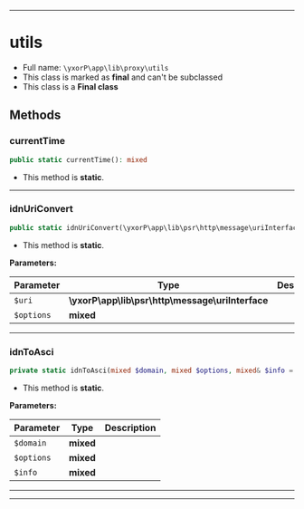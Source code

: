 ***

# utils

* Full name: `\yxorP\app\lib\proxy\utils`
* This class is marked as **final** and can't be subclassed
* This class is a **Final class**

## Methods

### currentTime

```php
public static currentTime(): mixed
```

* This method is **static**.

***

### idnUriConvert

```php
public static idnUriConvert(\yxorP\app\lib\psr\http\message\uriInterface $uri, mixed $options): mixed
```

* This method is **static**.

**Parameters:**

| Parameter | Type | Description |
|-----------|------|-------------|
| `$uri` | **\yxorP\app\lib\psr\http\message\uriInterface** |  |
| `$options` | **mixed** |  |

***

### idnToAsci

```php
private static idnToAsci(mixed $domain, mixed $options, mixed& $info = []): mixed
```

* This method is **static**.

**Parameters:**

| Parameter | Type | Description |
|-----------|------|-------------|
| `$domain` | **mixed** |  |
| `$options` | **mixed** |  |
| `$info` | **mixed** |  |

***


***

